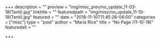 +++
description = ""
preview = "img/misc_prev/no_update_11-03-18(Tenti).jpg"
linktitle = ""
featuredpath = "img/misc/no_update_11-10-18(Tenti).jpg"
featured = ""
date = "2018-11-10T11:45:26-06:00"
categories = ["misc"]
type = "post"
author = "Maria Rice"
title = "No Page (11-10-18)"
featuredalt = ""

+++
